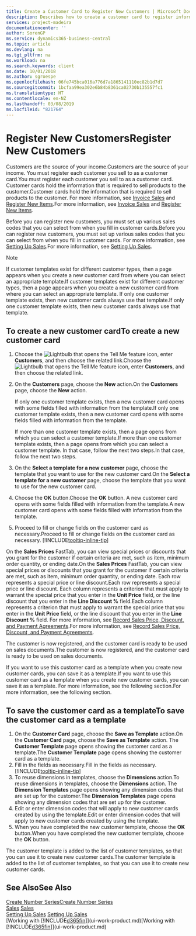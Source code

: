 ```yaml
---
title: Create a Customer Card to Register New Customers | Microsoft Docs
description: Describes how to create a customer card to register information about each new customer or client that you sell to.
services: project-madeira
documentationcenter: ''
author: SorenGP
ms.service: dynamics365-business-central
ms.topic: article
ms.devlang: na
ms.tgt_pltfrm: na
ms.workload: na
ms.search.keywords: client
ms.date: 10/01/2018
ms.author: sgroespe
ms.openlocfilehash: 06fe745bca016a776d7a1865141110ec82b1d7d7
ms.sourcegitcommit: 1bcfaa99ea302e6b84b8361ca02730b135557fc1
ms.translationtype: HT
ms.contentlocale: en-NZ
ms.lasthandoff: 03/08/2019
ms.locfileid: "821764"
---
```

# <a name="register-new-customers"></a><span data-ttu-id="8dc74-103">Register New Customers</span><span class="sxs-lookup"><span data-stu-id="8dc74-103">Register New Customers</span></span>
<span data-ttu-id="8dc74-104">Customers are the source of your income.</span><span class="sxs-lookup"><span data-stu-id="8dc74-104">Customers are the source of your income.</span></span> <span data-ttu-id="8dc74-105">You must register each customer you sell to as a customer card.</span><span class="sxs-lookup"><span data-stu-id="8dc74-105">You must register each customer you sell to as a customer card.</span></span> <span data-ttu-id="8dc74-106">Customer cards hold the information that is required to sell products to the customer.</span><span class="sxs-lookup"><span data-stu-id="8dc74-106">Customer cards hold the information that is required to sell products to the customer.</span></span> <span data-ttu-id="8dc74-107">For more information, see [Invoice Sales](sales-how-invoice-sales.md) and [Register New Items](inventory-how-register-new-items.md).</span><span class="sxs-lookup"><span data-stu-id="8dc74-107">For more information, see [Invoice Sales](sales-how-invoice-sales.md) and [Register New Items](inventory-how-register-new-items.md).</span></span>  

<span data-ttu-id="8dc74-108">Before you can register new customers, you must set up various sales codes that you can select from when you fill in customer cards.</span><span class="sxs-lookup"><span data-stu-id="8dc74-108">Before you can register new customers, you must set up various sales codes that you can select from when you fill in customer cards.</span></span> <span data-ttu-id="8dc74-109">For more information, see [Setting Up Sales](sales-setup-sales.md).</span><span class="sxs-lookup"><span data-stu-id="8dc74-109">For more information, see [Setting Up Sales](sales-setup-sales.md).</span></span>

> [!NOTE]  
>   <span data-ttu-id="8dc74-110">If customer templates exist for different customer types, then a page appears when you create a new customer card from where you can select an appropriate template.</span><span class="sxs-lookup"><span data-stu-id="8dc74-110">If customer templates exist for different customer types, then a page appears when you create a new customer card from where you can select an appropriate template.</span></span> <span data-ttu-id="8dc74-111">If only one customer template exists, then new customer cards always use that template.</span><span class="sxs-lookup"><span data-stu-id="8dc74-111">If only one customer template exists, then new customer cards always use that template.</span></span>

## <a name="to-create-a-new-customer-card"></a><span data-ttu-id="8dc74-112">To create a new customer card</span><span class="sxs-lookup"><span data-stu-id="8dc74-112">To create a new customer card</span></span>
1. <span data-ttu-id="8dc74-113">Choose the ![Lightbulb that opens the Tell Me feature](media/ui-search/search_small.png "Tell me what you want to do") icon, enter **Customers**, and then choose the related link.</span><span class="sxs-lookup"><span data-stu-id="8dc74-113">Choose the ![Lightbulb that opens the Tell Me feature](media/ui-search/search_small.png "Tell me what you want to do") icon, enter **Customers**, and then choose the related link.</span></span>  
2. <span data-ttu-id="8dc74-114">On the **Customers** page, choose the **New** action.</span><span class="sxs-lookup"><span data-stu-id="8dc74-114">On the **Customers** page, choose the **New** action.</span></span>

    <span data-ttu-id="8dc74-115">If only one customer template exists, then a new customer card opens with some fields filled with information from the template.</span><span class="sxs-lookup"><span data-stu-id="8dc74-115">If only one customer template exists, then a new customer card opens with some fields filled with information from the template.</span></span>

    <span data-ttu-id="8dc74-116">If more than one customer template exists, then a page opens from which you can select a customer template.</span><span class="sxs-lookup"><span data-stu-id="8dc74-116">If more than one customer template exists, then a page opens from which you can select a customer template.</span></span> <span data-ttu-id="8dc74-117">In that case, follow the next two steps.</span><span class="sxs-lookup"><span data-stu-id="8dc74-117">In that case, follow the next two steps.</span></span>
3. <span data-ttu-id="8dc74-118">On the **Select a template for a new customer** page, choose the template that you want to use for the new customer card.</span><span class="sxs-lookup"><span data-stu-id="8dc74-118">On the **Select a template for a new customer** page, choose the template that you want to use for the new customer card.</span></span>
4. <span data-ttu-id="8dc74-119">Choose the **OK** button.</span><span class="sxs-lookup"><span data-stu-id="8dc74-119">Choose the **OK** button.</span></span> <span data-ttu-id="8dc74-120">A new customer card opens with some fields filled with information from the template.</span><span class="sxs-lookup"><span data-stu-id="8dc74-120">A new customer card opens with some fields filled with information from the template.</span></span>  
5. <span data-ttu-id="8dc74-121">Proceed to fill or change fields on the customer card as necessary.</span><span class="sxs-lookup"><span data-stu-id="8dc74-121">Proceed to fill or change fields on the customer card as necessary.</span></span> [!INCLUDE[tooltip-inline-tip](includes/tooltip-inline-tip_md.md)]

<span data-ttu-id="8dc74-122">On the **Sales Prices** FastTab, you can view special prices or discounts that you grant for the customer if certain criteria are met, such as item, minimum order quantity, or ending date.</span><span class="sxs-lookup"><span data-stu-id="8dc74-122">On the **Sales Prices** FastTab, you can view special prices or discounts that you grant for the customer if certain criteria are met, such as item, minimum order quantity, or ending date.</span></span> <span data-ttu-id="8dc74-123">Each row represents a special price or line discount.</span><span class="sxs-lookup"><span data-stu-id="8dc74-123">Each row represents a special price or line discount.</span></span> <span data-ttu-id="8dc74-124">Each column represents a criterion that must apply to warrant the special price that you enter in the **Unit Price** field, or the line discount that you enter in the **Line Discount %** field.</span><span class="sxs-lookup"><span data-stu-id="8dc74-124">Each column represents a criterion that must apply to warrant the special price that you enter in the **Unit Price** field, or the line discount that you enter in the **Line Discount %** field.</span></span> <span data-ttu-id="8dc74-125">For more information, see [Record Sales Price, Discount, and Payment Agreements](sales-how-record-sales-price-discount-payment-agreements.md).</span><span class="sxs-lookup"><span data-stu-id="8dc74-125">For more information, see [Record Sales Price, Discount, and Payment Agreements](sales-how-record-sales-price-discount-payment-agreements.md).</span></span>

<span data-ttu-id="8dc74-126">The customer is now registered, and the customer card is ready to be used on sales documents.</span><span class="sxs-lookup"><span data-stu-id="8dc74-126">The customer is now registered, and the customer card is ready to be used on sales documents.</span></span>

<span data-ttu-id="8dc74-127">If you want to use this customer card as a template when you create new customer cards, you can save it as a template.</span><span class="sxs-lookup"><span data-stu-id="8dc74-127">If you want to use this customer card as a template when you create new customer cards, you can save it as a template.</span></span> <span data-ttu-id="8dc74-128">For more information, see the following section.</span><span class="sxs-lookup"><span data-stu-id="8dc74-128">For more information, see the following section.</span></span>

## <a name="to-save-the-customer-card-as-a-template"></a><span data-ttu-id="8dc74-129">To save the customer card as a template</span><span class="sxs-lookup"><span data-stu-id="8dc74-129">To save the customer card as a template</span></span>
1. <span data-ttu-id="8dc74-130">On the **Customer Card** page, choose the **Save as Template** action.</span><span class="sxs-lookup"><span data-stu-id="8dc74-130">On the **Customer Card** page, choose the **Save as Template** action.</span></span> <span data-ttu-id="8dc74-131">The **Customer Template** page opens showing the customer card as a template.</span><span class="sxs-lookup"><span data-stu-id="8dc74-131">The **Customer Template** page opens showing the customer card as a template.</span></span>
2. <span data-ttu-id="8dc74-132">Fill in the fields as necessary.</span><span class="sxs-lookup"><span data-stu-id="8dc74-132">Fill in the fields as necessary.</span></span> [!INCLUDE[tooltip-inline-tip](includes/tooltip-inline-tip_md.md)]
3. <span data-ttu-id="8dc74-133">To reuse dimensions in templates, choose the **Dimensions** action.</span><span class="sxs-lookup"><span data-stu-id="8dc74-133">To reuse dimensions in templates, choose the **Dimensions** action.</span></span> <span data-ttu-id="8dc74-134">The **Dimension Templates** page opens showing any dimension codes that are set up for the customer.</span><span class="sxs-lookup"><span data-stu-id="8dc74-134">The **Dimension Templates** page opens showing any dimension codes that are set up for the customer.</span></span>
4. <span data-ttu-id="8dc74-135">Edit or enter dimension codes that will apply to new customer cards created by using the template.</span><span class="sxs-lookup"><span data-stu-id="8dc74-135">Edit or enter dimension codes that will apply to new customer cards created by using the template.</span></span>  
5. <span data-ttu-id="8dc74-136">When you have completed the new customer template, choose the **OK** button.</span><span class="sxs-lookup"><span data-stu-id="8dc74-136">When you have completed the new customer template, choose the **OK** button.</span></span>

<span data-ttu-id="8dc74-137">The customer template is added to the list of customer templates, so that you can use it to create new customer cards.</span><span class="sxs-lookup"><span data-stu-id="8dc74-137">The customer template is added to the list of customer templates, so that you can use it to create new customer cards.</span></span>

## <a name="see-also"></a><span data-ttu-id="8dc74-138">See Also</span><span class="sxs-lookup"><span data-stu-id="8dc74-138">See Also</span></span>
[<span data-ttu-id="8dc74-139">Create Number Series</span><span class="sxs-lookup"><span data-stu-id="8dc74-139">Create Number Series</span></span>](ui-create-number-series.md)  
<span data-ttu-id="8dc74-140">[Sales](sales-manage-sales.md)  </span><span class="sxs-lookup"><span data-stu-id="8dc74-140">[Sales](sales-manage-sales.md)  </span></span>  
<span data-ttu-id="8dc74-141">[Setting Up Sales](sales-setup-sales.md)  </span><span class="sxs-lookup"><span data-stu-id="8dc74-141">[Setting Up Sales](sales-setup-sales.md)  </span></span>  
<span data-ttu-id="8dc74-142">[Working with [!INCLUDE[d365fin](includes/d365fin_md.md)]](ui-work-product.md)</span><span class="sxs-lookup"><span data-stu-id="8dc74-142">[Working with [!INCLUDE[d365fin](includes/d365fin_md.md)]](ui-work-product.md)</span></span>
